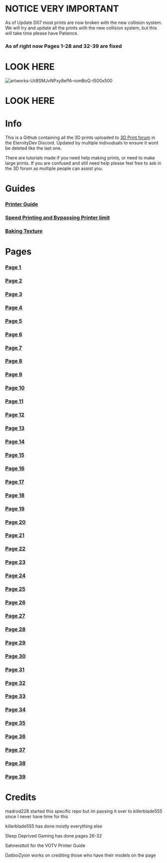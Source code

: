 # NOTICE VERY IMPORTANT
As of Update D07 most prints are now broken with the new collision system. We will try and update all the prints with the new collision system, but this will take time please have Patience.
### As of right now Pages 1-28 and 32-39 are fixed


# LOOK HERE
![artworks-Uii8SMJvNPxy8ePA-romBoQ-t500x500](https://github.com/madrod228/voicesoftheprinter/assets/9602000/93612c5d-ecf8-44c9-bb14-235805336cf2)
# LOOK HERE


# Info
This is a Github containing all the 3D prints uploaded to [3D Print forum](https://discord.com/channels/512287844258021376/1132040858343059638) in the EternityDev Discord. Updated by multiple indivuduals to ensure it wont be deleted like the last one.

There are tutorials made if you need help making prints, or need to make large prints. If you are confused and still need help please feel free to ask in the 3D forum as multiple people can assist you.
# Guides
### [Printer Guide](https://github.com/madrod228/voicesoftheprinter/blob/main/Guide-VOTV%20Printer.md)
### [Speed Printing and Bypassing Printer limit](https://github.com/madrod228/voicesoftheprinter/blob/main/Guide-Bypass%20Limit%20and%20Speedprinting.md)
### [Baking Texture](https://github.com/madrod228/voicesoftheprinter/blob/main/Guide-How%20to%20bake%20textures%20in%20Blender.md)

# Pages
### [Page 1](https://github.com/madrod228/voicesoftheprinter/blob/main/Page%20001.md)
### [Page 2](https://github.com/madrod228/voicesoftheprinter/blob/main/Page%20002.md)
### [Page 3](https://github.com/madrod228/voicesoftheprinter/blob/main/Page%20003.md)
### [Page 4](https://github.com/madrod228/voicesoftheprinter/blob/main/Page%20004.md)
### [Page 5](https://github.com/madrod228/voicesoftheprinter/blob/main/Page%20005.md)
### [Page 6](https://github.com/madrod228/voicesoftheprinter/blob/main/Page%20006.md)
### [Page 7](https://github.com/madrod228/voicesoftheprinter/blob/main/Page%20007.md)
### [Page 8](https://github.com/madrod228/voicesoftheprinter/blob/main/Page%20008.md)
### [Page 9](https://github.com/madrod228/voicesoftheprinter/blob/main/Page%20009.md)
### [Page 10](https://github.com/madrod228/voicesoftheprinter/blob/main/Page%20010.md)
### [Page 11](https://github.com/madrod228/voicesoftheprinter/blob/main/Page%20011.md)
### [Page 12](https://github.com/madrod228/voicesoftheprinter/blob/main/Page%20012.md)
### [Page 13](https://github.com/madrod228/voicesoftheprinter/blob/main/Page%20013.md)
### [Page 14](https://github.com/madrod228/voicesoftheprinter/blob/main/Page%20014.md)
### [Page 15](https://github.com/madrod228/voicesoftheprinter/blob/main/Page%20015.md)
### [Page 16](https://github.com/madrod228/voicesoftheprinter/blob/main/Page%20016.md)
### [Page 17](https://github.com/madrod228/voicesoftheprinter/blob/main/Page%20017.md)
### [Page 18](https://github.com/madrod228/voicesoftheprinter/blob/main/Page%20018.md)
### [Page 19](https://github.com/madrod228/voicesoftheprinter/blob/main/Page%20019.md)
### [Page 20](https://github.com/madrod228/voicesoftheprinter/blob/main/Page%20020.md)
### [Page 21](https://github.com/madrod228/voicesoftheprinter/blob/main/Page%20021.md)
### [Page 22](https://github.com/madrod228/voicesoftheprinter/blob/main/Page%20022.md)
### [Page 23](https://github.com/madrod228/voicesoftheprinter/blob/main/Page%20023.md)
### [Page 24](https://github.com/madrod228/voicesoftheprinter/blob/main/Page%20024.md)
### [Page 25](https://github.com/madrod228/voicesoftheprinter/blob/main/Page%20025.md)
### [Page 26](https://github.com/madrod228/voicesoftheprinter/blob/main/Page%20026.md)
### [Page 27](https://github.com/madrod228/voicesoftheprinter/blob/main/Page%20027.md)
### [Page 28](https://github.com/madrod228/voicesoftheprinter/blob/main/Page%20028.md)
### [Page 29](https://github.com/madrod228/voicesoftheprinter/blob/main/Page%20029.md)
### [Page 30](https://github.com/madrod228/voicesoftheprinter/blob/main/Page%20030.md)
### [Page 31](https://github.com/madrod228/voicesoftheprinter/blob/main/Page%20031.md)
### [Page 32](https://github.com/madrod228/voicesoftheprinter/blob/main/Page%20032.md)
### [Page 33](https://github.com/madrod228/voicesoftheprinter/blob/main/Page%20033.md)
### [Page 34](https://github.com/madrod228/voicesoftheprinter/blob/main/Page%20034.md)
### [Page 35](https://github.com/madrod228/voicesoftheprinter/blob/main/Page%20035.md)
### [Page 36](https://github.com/madrod228/voicesoftheprinter/blob/main/Page%20036.md)
### [Page 37](https://github.com/madrod228/voicesoftheprinter/blob/main/Page%20037.md)
### [Page 38](https://github.com/madrod228/voicesoftheprinter/blob/main/Page%20038.md)
### [Page 39](https://github.com/madrod228/voicesoftheprinter/blob/main/Page%20039.md)
# Credits
madrod228 started this specific repo but im passing it over to killerblade555 since I never have time for this

killerblade555 has done mostly everything else

Sleep Deprived Gaming has done pages 26-32

Sahneisttoll for the VOTV Printer Guide

DatboiZyion works on crediting those who have their models on the page
